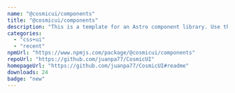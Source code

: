 ```yaml
---
name: "@cosmicui/components"
title: "@cosmicui/components"
description: "This is a template for an Astro component library. Use this template for writing components to use in multiple projects or publish to NPM."
categories:
  - "css+ui"
  - "recent"
npmUrl: "https://www.npmjs.com/package/@cosmicui/components"
repoUrl: "https://github.com/juanpa77/CosmicUI"
homepageUrl: "https://github.com/juanpa77/CosmicUI#readme"
downloads: 24
badge: "new"
---
```

